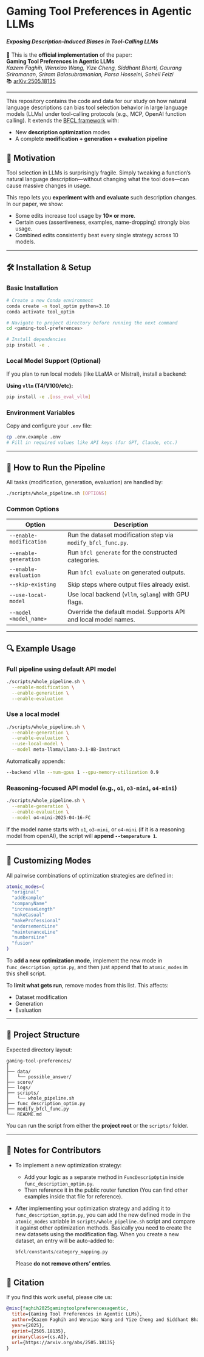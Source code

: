 # Gaming Tool Preferences in Agentic LLMs  
#### _Exposing Description-Induced Biases in Tool-Calling LLMs_

📄 This is the **official implementation** of the paper:  
**Gaming Tool Preferences in Agentic LLMs**  
_Kazem Faghih, Wenxiao Wang, Yize Cheng, Siddhant Bharti, Gaurang Sriramanan, Sriram Balasubramanian, Parsa Hosseini, Soheil Feizi_  
📚 [arXiv:2505.18135](https://arxiv.org/abs/2505.18135)

---

This repository contains the code and data for our study on how natural language descriptions can bias tool selection behavior in large language models (LLMs) under tool-calling protocols (e.g., MCP, OpenAI function calling). It extends the [BFCL framework](https://github.com/ShishirPatil/gorilla/tree/main/berkeley-function-call-leaderboard) with:

- New **description optimization** modes  
- A complete **modification + generation + evaluation pipeline**


## 🧠 Motivation

Tool selection in LLMs is surprisingly fragile. Simply tweaking a function’s natural language description—without changing what the tool does—can cause massive changes in usage.

This repo lets you **experiment with and evaluate** such description changes. In our paper, we show:
- Some edits increase tool usage by **10× or more**.
- Certain cues (assertiveness, examples, name-dropping) strongly bias usage.
- Combined edits consistently beat every single strategy across 10 models.

---

## 🛠️ Installation & Setup

### Basic Installation

```bash
# Create a new Conda environment
conda create -n tool_optim python=3.10
conda activate tool_optim

# Navigate to project directory before running the next command
cd <gaming-tool-preferences>

# Install dependencies
pip install -e .
```

### Local Model Support (Optional)

If you plan to run local models (like LLaMA or Mistral), install a backend:

**Using `vllm` (T4/V100/etc):**

```bash
pip install -e .[oss_eval_vllm]
```

### Environment Variables

Copy and configure your `.env` file:

```bash
cp .env.example .env
# Fill in required values like API keys (for GPT, Claude, etc.)
```

---

## 🚀 How to Run the Pipeline

All tasks (modification, generation, evaluation) are handled by:

```bash
./scripts/whole_pipeline.sh [OPTIONS]
```

### Common Options

| Option                  | Description                                                     |
|-------------------------|-----------------------------------------------------------------|
| `--enable-modification` | Run the dataset modification step via `modify_bfcl_func.py`.    |
| `--enable-generation`   | Run `bfcl generate` for the constructed categories.             |
| `--enable-evaluation`   | Run `bfcl evaluate` on generated outputs.                       |
| `--skip-existing`       | Skip steps where output files already exist.                    |
| `--use-local-model`     | Use local backend (`vllm`, `sglang`) with GPU flags.            |
| `--model <model_name>`  | Override the default model. Supports API and local model names. |

---

## 🔍 Example Usage

### Full pipeline using default API model

```bash
./scripts/whole_pipeline.sh \
  --enable-modification \
  --enable-generation \
  --enable-evaluation
```

### Use a local model

```bash
./scripts/whole_pipeline.sh \
  --enable-generation \
  --enable-evaluation \
  --use-local-model \
  --model meta-llama/Llama-3.1-8B-Instruct
```

Automatically appends:

```bash
--backend vllm --num-gpus 1 --gpu-memory-utilization 0.9
```

### Reasoning-focused API model (e.g., `o1`, `o3-mini`, `o4-mini`)

```bash
./scripts/whole_pipeline.sh \
  --enable-generation \
  --enable-evaluation \
  --model o4-mini-2025-04-16-FC
```

If the model name starts with `o1`, `o3-mini`, or `o4-mini` (if it is a reasoning model from openAI), the script will **append `--temperature 1`**.

---

## 🧩 Customizing Modes

All pairwise combinations of optimization strategies are defined in:

```bash
atomic_modes=(
  "original"
  "addExample"
  "companyName"
  "increaseLength"
  "makeCasual"
  "makeProfessional"
  "endorsementLine"
  "maintenanceLine"
  "numbersLine"
  "fusion"
)
```

To **add a new optimization mode**, implement the new mode in `func_description_optim.py`, and then just append that to
`atomic_modes` in this shell script.

To **limit what gets run**, remove modes from this list. This affects:

- Dataset modification
- Generation
- Evaluation

---

## 📁 Project Structure

Expected directory layout:

```
gaming-tool-preferences/
│
├── data/
│   └── possible_answer/
├── score/
├── logs/
├── scripts/
│   └── whole_pipeline.sh
├── func_description_optim.py
├── modify_bfcl_func.py
└── README.md
```

You can run the script from either the **project root** or the `scripts/` folder.

---

## 📝 Notes for Contributors

- To implement a new optimization strategy:
    - Add your logic as a separate method in `FuncDescripOptim` inside `func_description_optim.py`.
    - Then reference it in the public router function (You can find other examples inside that file for reference).

- After implementing your optimization strategy and adding it to `func_description_optim.py`, you can add the new
  defined mode in the `atomic_modes` variable in `scripts/whole_pipeline.sh` script and compare it against other
  optimization methods. Basically you need to create the new datasets using the modification flag. When you create a new
  dataset, an entry will be auto-added to:
  ```python
  bfcl/constants/category_mapping.py
  ```
  Please **do not remove others’ entries**.

## 📌 Citation

If you find this work useful, please cite us:

```bibtex
@misc{faghih2025gamingtoolpreferencesagentic,
  title={Gaming Tool Preferences in Agentic LLMs}, 
  author={Kazem Faghih and Wenxiao Wang and Yize Cheng and Siddhant Bharti and Gaurang Sriramanan and Sriram Balasubramanian and Parsa Hosseini and Soheil Feizi},
  year={2025},
  eprint={2505.18135},
  primaryClass={cs.AI},
  url={https://arxiv.org/abs/2505.18135}
}
```